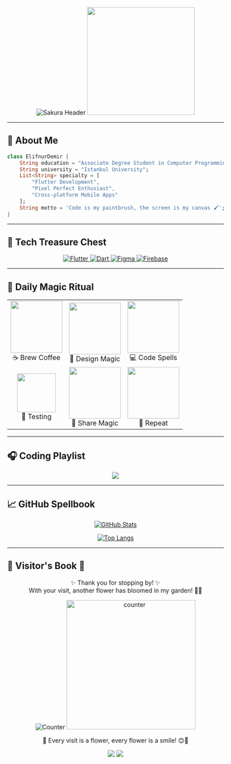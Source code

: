 
<div align="center">
  
<!-- Sakura Animated Banner -->
<img src="https://readme-typing-svg.demolab.com?font=Pixelify+Sans&size=30&duration=3000&pause=500&color=FFB3E6&center=true&vCenter=true&width=800&height=100&lines=%F0%9F%8C%B8%E2%9C%A8%F0%9F%92%AB+Hello%2C+I%27m+Elifnur%21;%F0%9F%93%9A+Computer+Programming+Student+%40+Istanbul+Uni;%F0%9F%8E%80+Pixel+Magic+in+UI%2FUX&repeat=true" alt="Sakura Header">

<img src="https://media.giphy.com/media/JIX9t2j0ZTN9S/giphy.gif" width="250">

</div>

---

## 🌸 About Me



```dart
class ElifnurDemir {
    String education = "Associate Degree Student in Computer Programming";
    String university = "Istanbul University";
    List<String> specialty = [
        "Flutter Development", 
        "Pixel Perfect Enthusiast",
        "Cross-platform Mobile Apps"
    ];
    String motto = 'Code is my paintbrush, the screen is my canvas 🖌️';
}
```

---

## 🌸 Tech Treasure Chest

<div align="center">

<!-- Interactive Skill Cards -->
<a href="https://flutter.dev" target="_blank">
  <img src="https://img.shields.io/badge/Flutter-FF69B4?style=for-the-badge&logo=flutter&logoColor=white&labelColor=FFB3E6" alt="Flutter">
</a>

<a href="https://dart.dev" target="_blank">
  <img src="https://img.shields.io/badge/Dart-00B4D8?style=for-the-badge&logo=dart&logoColor=white&labelColor=89CFF0" alt="Dart">
</a>

<a href="https://figma.com" target="_blank">
  <img src="https://img.shields.io/badge/Figma-FF9FED?style=for-the-badge&logo=figma&logoColor=white&labelColor=FFD1DC" alt="Figma">
</a>

<a href="https://firebase.google.com" target="_blank">
  <img src="https://img.shields.io/badge/Firebase-FFD700?style=for-the-badge&logo=firebase&logoColor=black&labelColor=FFFACD" alt="Firebase">
</a>

</div>

---
## 🎀 Daily Magic Ritual

<div align="center">

<table>
  <tr>
    <td align="center">
      <img src="https://media.giphy.com/media/d98eGMM9rZ3Y0ZvCqP/giphy.gif" width="120">
      <br>
      ☕ Brew Coffee
    </td>
    <td align="center">
      <img src="https://media4.giphy.com/media/v1.Y2lkPTc5MGI3NjExOWF2dXNvbHJ5ZGE3M2lqMGs5d3lqYTQzcXlnY2Y0YjJjcHM5M2dmOCZlcD12MV9pbnRlcm5hbF9naWZfYnlfaWQmY3Q9Zw/povenlBAIz14s/giphy.gif" width="120">
      <br>
      🎨 Design Magic
    </td>
    <td align="center">
           <img src="https://i.pinimg.com/originals/69/d2/8c/69d28cb69a870c8ebee0149f7d9fd7a5.gif" width="120">
      <br>
      💻 Code Spells
    </td>
  </tr>
  <tr>
    <td align="center">
           <img src="https://media0.giphy.com/media/Vcdbi5o470i9FACaZO/giphy.gif" width="90">
      <br>
      🧪 Testing
    </td>
    <td align="center">
            <img src="https://media.giphy.com/media/U3qYN8S0j3bpK/giphy.gif" width="120" height='120'>
      <br>
      🎉 Share Magic
    </td>
    <td align="center">
      <img src="https://media.giphy.com/media/s8UHGqq9xqJmwZZtHn/giphy.gif" width="120">
      <br>
      🔁 Repeat
    </td>
  </tr>
</table>

</div>


---

## 🎧 Coding Playlist

<div align="center">

<a href="https://www.youtube.com/playlist?list=PLa7YQEMur3p9jTfPJudeXSRYqsKF2TMEL">
  <img src="https://img.shields.io/badge/-%F0%9F%8E%A7%20Listen%20While%20Coding-FF69B4?style=for-the-badge&logo=youtube&logoColor=white">
</a>

</div>

---

## 📈 GitHub Spellbook

<div align="center">

[![GitHub Stats](https://github-readme-stats.vercel.app/api?username=elifnurdemir&show_icons=true&theme=radical&bg_color=FFB3E6,FF69B4,FFD700&title_color=fff&icon_color=fff&border_color=ffffff)](https://github.com/elifnurdemir)

[![Top Langs](https://github-readme-stats.vercel.app/api/top-langs/?username=elifnurdemir&layout=compact&theme=radical&bg_color=FFD1DC,FFB3E6,89CFF0&title_color=ff69b4&border_color=ffffff)](https://github.com/elifnurdemir)

</div>

---

## 🌸 Visitor's Book 🌸

<div align="center">

✨ Thank you for stopping by! ✨  
With your visit, another flower has bloomed in my garden! 🌷💕

<!-- Sakura Blossom Counter --><!-- SVG Flower Counter (Özel Tasarım) -->
<img src="https://svg-banners.vercel.app/api?type=glitch&text1=🌸%20Blooms%20🌸&width=800&height=200" alt="Counter">
<img src="https://count.getloli.com/get/@elifnurdemir?theme=gelbooru" alt="counter" width="300">

🌿 Every visit is a flower, every flower is a smile! 😊🌼  

</div>

<p align="center">
  <img src="https://img.shields.io/badge/%F0%9F%8C%B8_Flowers_Blossomed-ffadc6?style=for-the-badge&logoColor=ff69b4&logo=spring">
  <img src="https://img.shields.io/badge/%E2%98%80%EF%B8%8F_Stay_Sunshine!-c2a2ff?style=for-the-badge&logo=heart">
</p>
